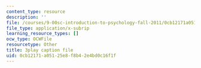```yaml
---
content_type: resource
description: ''
file: /courses/9-00sc-introduction-to-psychology-fall-2011/0cb12171a05125e8f8b42e4bd0c16f1f_yBYebcVw8Zk.srt
file_type: application/x-subrip
learning_resource_types: []
ocw_type: OCWFile
resourcetype: Other
title: 3play caption file
uid: 0cb12171-a051-25e8-f8b4-2e4bd0c16f1f
---
```

